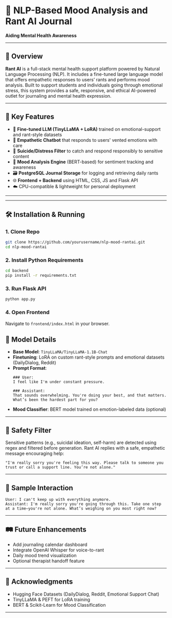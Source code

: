 # 🧠 NLP-Based Mood Analysis and Rant AI Journal  
**Aiding Mental Health Awareness**

---

## 📝 Overview

**Rant AI** is a full-stack mental health support platform powered by Natural Language Processing (NLP). It includes a fine-tuned large language model that offers empathetic responses to users’ rants and performs mood analysis. Built to support students and individuals going through emotional stress, this system provides a safe, responsive, and ethical AI-powered outlet for journaling and mental health expression.

---

## 🚀 Key Features

- 🤖 **Fine-tuned LLM (TinyLLaMA + LoRA)** trained on emotional-support and rant-style datasets
- 💬 **Empathetic Chatbot** that responds to users' vented emotions with care
- 🛑 **Suicide/Distress Filter** to catch and respond responsibly to sensitive content
- 🌈 **Mood Analysis Engine** (BERT-based) for sentiment tracking and awareness
- 🗃️ **PostgreSQL Journal Storage** for logging and retrieving daily rants
- 🌐 **Frontend + Backend** using HTML, CSS, JS and Flask API
- ☁️ CPU-compatible & lightweight for personal deployment

---

---

## 🛠️ Installation & Running

### 1. Clone Repo

```bash
git clone https://github.com/yourusername/nlp-mood-rantai.git
cd nlp-mood-rantai
```

### 2. Install Python Requirements

```bash
cd backend
pip install -r requirements.txt
```

### 3. Run Flask API

```bash
python app.py
```

### 4. Open Frontend

Navigate to `frontend/index.html` in your browser.



## 🧠 Model Details

- **Base Model**: `TinyLLaMA/TinyLLaMA-1.1B-Chat`
- **Finetuning**: LoRA on custom rant-style prompts and emotional datasets (DailyDialog, Reddit)
- **Prompt Format**:
  ```
  ### User:
  I feel like I'm under constant pressure.

  ### Assistant:
  That sounds overwhelming. You're doing your best, and that matters. What’s been the hardest part for you?
  ```
- **Mood Classifier**: BERT model trained on emotion-labeled data (optional)

---

## 🔐 Safety Filter

Sensitive patterns (e.g., suicidal ideation, self-harm) are detected using regex and filtered before generation. Rant AI replies with a safe, empathetic message encouraging help:

```text
"I'm really sorry you're feeling this way. Please talk to someone you trust or call a support line. You’re not alone."
```

---

## 🧪 Sample Interaction

```text
User: I can't keep up with everything anymore.
Assistant: I'm really sorry you're going through this. Take one step at a time—you're not alone. What’s weighing on you most right now?
```

---

## 🛤️ Future Enhancements

- Add journaling calendar dashboard
- Integrate OpenAI Whisper for voice-to-rant
- Daily mood trend visualization
- Optional therapist handoff feature

---

## 🙌 Acknowledgments

- Hugging Face Datasets (DailyDialog, Reddit, Emotional Support Chat)
- TinyLLaMA & PEFT for LoRA training
- BERT & Scikit-Learn for Mood Classification

---
